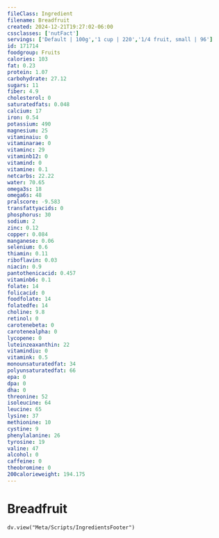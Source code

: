 ```yaml
---
fileClass: Ingredient
filename: Breadfruit
created: 2024-12-21T19:27:02-06:00
cssclasses: ['nutFact']
servings: ['Default | 100g','1 cup | 220','1/4 fruit, small | 96']
id: 171714
foodgroup: Fruits
calories: 103
fat: 0.23
protein: 1.07
carbohydrate: 27.12
sugars: 11
fiber: 4.9
cholesterol: 0
saturatedfats: 0.048
calcium: 17
iron: 0.54
potassium: 490
magnesium: 25
vitaminaiu: 0
vitaminarae: 0
vitaminc: 29
vitaminb12: 0
vitamind: 0
vitamine: 0.1
netcarbs: 22.22
water: 70.65
omega3s: 18
omega6s: 48
pralscore: -9.583
transfattyacids: 0
phosphorus: 30
sodium: 2
zinc: 0.12
copper: 0.084
manganese: 0.06
selenium: 0.6
thiamin: 0.11
riboflavin: 0.03
niacin: 0.9
pantothenicacid: 0.457
vitaminb6: 0.1
folate: 14
folicacid: 0
foodfolate: 14
folatedfe: 14
choline: 9.8
retinol: 0
carotenebeta: 0
carotenealpha: 0
lycopene: 0
luteinzeaxanthin: 22
vitamindiu: 0
vitamink: 0.5
monounsaturatedfat: 34
polyunsaturatedfat: 66
epa: 0
dpa: 0
dha: 0
threonine: 52
isoleucine: 64
leucine: 65
lysine: 37
methionine: 10
cystine: 9
phenylalanine: 26
tyrosine: 19
valine: 47
alcohol: 0
caffeine: 0
theobromine: 0
200calorieweight: 194.175
---
```


# Breadfruit

```dataviewjs
dv.view("Meta/Scripts/IngredientsFooter")
```